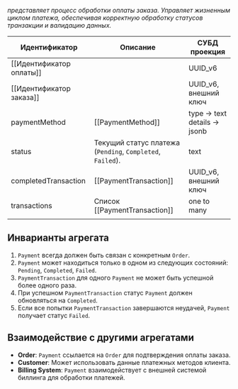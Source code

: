 *представляет процесс обработки оплаты заказа. Управляет жизненным циклом платежа, обеспечивая корректную обработку статусов транзакции и валидацию данных.*

| Идентификатор            | Описание                                                   | СУБД проекция                    |
| ------------------------ | ---------------------------------------------------------- | -------------------------------- |
| [[Идентификатор оплаты]] |                                                            | UUID_v6                          |
| [[Идентификатор заказа]] |                                                            | UUID_v6, внешний ключ            |
| paymentMethod            | [[PaymentMethod]]                                          | type -> text<br>details -> jsonb |
| status                   | Текущий статус платежа (`Pending`, `Completed`, `Failed`). | text                             |
| completedTransaction     | [[PaymentTransaction]]                                     | UUID_v6, внешний ключ            |
| transactions             | Список [[PaymentTransaction]]                              | one to many                      |
|                          |                                                            |                                  |
## Инварианты агрегата

1. `Payment` всегда должен быть связан с конкретным `Order`.
2. `Payment` может находиться только в одном из следующих состояний: `Pending`, `Completed`, `Failed`.
3. `PaymentTransaction` для одного `Payment` не может быть успешной более одного раза.
4. При успешном `PaymentTransaction` статус `Payment` должен обновляться на `Completed`.
5. Если все попытки `PaymentTransaction` завершаются неудачей, `Payment` получает статус `Failed`.

## Взаимодействие с другими агрегатами

- **Order**: `Payment` ссылается на `Order` для подтверждения оплаты заказа.
- **Customer**: Может использовать данные платежных методов клиента.
- **Billing System**: `Payment` взаимодействует с внешней системой биллинга для обработки платежей.